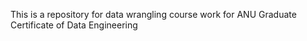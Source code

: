 This is a repository for data wrangling course work for ANU Graduate Certificate of Data Engineering
